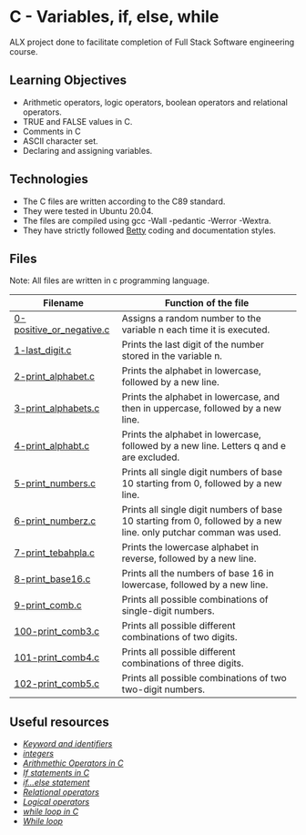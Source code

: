 # C - Variables, if, else, while
ALX project done to facilitate completion of Full Stack Software engineering course.

## Learning Objectives
* Arithmetic operators, logic operators, boolean operators and relational operators.
* TRUE and FALSE values in C.
* Comments in C
* ASCII character set.
* Declaring and assigning variables.

## Technologies
* The C files are written according to the C89 standard.
* They were tested in Ubuntu 20.04.
* The files are compiled using gcc -Wall -pedantic -Werror -Wextra.
* They have strictly followed [Betty](https://github.com/holbertonschool/Betty) coding and documentation styles.

## Files
Note: All files are written in c programming language.

| **Filename** | **Function of the file** |
| ------------- | ----------- |
| [0-positive_or_negative.c](https://github.com/MamaiTheCoder/alx-low_level_programming/blob/master/0x01-variables_if_else_while/0-positive_or_negative.c) | Assigns a random number to the variable n each time it is executed. |
| [1-last_digit.c](https://github.com/MamaiTheCoder/alx-low_level_programming/blob/master/0x01-variables_if_else_while/1-last_digit.c) | Prints the last digit of the number stored in the variable n. |
| [2-print_alphabet.c](https://github.com/MamaiTheCoder/alx-low_level_programming/blob/master/0x01-variables_if_else_while/2-print_alphabet.c) | Prints the alphabet in lowercase, followed by a new line. |
| [3-print_alphabets.c](https://github.com/MamaiTheCoder/alx-low_level_programming/blob/master/0x01-variables_if_else_while/3-print_alphabets.c) | Prints the alphabet in lowercase, and then in uppercase, followed by a new line. |
| [4-print_alphabt.c](https://github.com/MamaiTheCoder/alx-low_level_programming/blob/master/0x01-variables_if_else_while/4-print_alphabt.c) | Prints the alphabet in lowercase, followed by a new line. Letters q and e are excluded. |
| [5-print_numbers.c](https://github.com/MamaiTheCoder/alx-low_level_programming/blob/master/0x01-variables_if_else_while/5-print_numbers.c) | Prints all single digit numbers of base 10 starting from 0, followed by a new line. |
| [6-print_numberz.c](https://github.com/MamaiTheCoder/alx-low_level_programming/blob/master/0x01-variables_if_else_while/6-print_numberz.c) | Prints all single digit numbers of base 10 starting from 0, followed by a new line. only putchar comman was used. |
| [7-print_tebahpla.c](https://github.com/MamaiTheCoder/alx-low_level_programming/blob/master/0x01-variables_if_else_while/7-print_tebahpla.c) | Prints the lowercase alphabet in reverse, followed by a new line. |
| [8-print_base16.c](https://github.com/MamaiTheCoder/alx-low_level_programming/blob/master/0x01-variables_if_else_while/8-print_base16.c) | Prints all the numbers of base 16 in lowercase, followed by a new line. |
| [9-print_comb.c](https://github.com/MamaiTheCoder/alx-low_level_programming/blob/master/0x01-variables_if_else_while/9-print_comb.c) | Prints all possible combinations of single-digit numbers. |
| [100-print_comb3.c](https://github.com/MamaiTheCoder/alx-low_level_programming/blob/master/0x01-variables_if_else_while/100-print_comb3.c) | Prints all possible different combinations of two digits. |
| [101-print_comb4.c](https://github.com/MamaiTheCoder/alx-low_level_programming/blob/master/0x01-variables_if_else_while/101-print_comb4.c) | Prints all possible different combinations of three digits. |
| [102-print_comb5.c](https://github.com/MamaiTheCoder/alx-low_level_programming/blob/master/0x01-variables_if_else_while/102-print_comb5.c) | Prints all possible combinations of two two-digit numbers. |

## Useful resources
* [*Keyword and identifiers*](https://publications.gbdirect.co.uk//c_book/chapter2/keywords_and_identifiers.html)
* [*integers*](https://publications.gbdirect.co.uk//c_book/chapter2/integral_types.html)
* [*Arithmethic Operators in C*](https://www.tutorialspoint.com/cprogramming/c_arithmetic_operators.htm)
* [*If statements in C*](https://www.cprogramming.com/tutorial/c/lesson2.html)
* [*if…else statement*](https://www.tutorialspoint.com/cprogramming/if_else_statement_in_c.htm)
* [*Relational operators*](https://www.tutorialspoint.com/cprogramming/c_relational_operators.htm)
* [*Logical operators*](https://fresh2refresh.com/c-programming/c-operators-expressions/c-logical-operators/)
* [*while loop in C*](https://www.tutorialspoint.com/cprogramming/c_while_loop.htm)
* [*While loop*](https://www.youtube.com/watch?v=Ju1LYO9pkaI)
